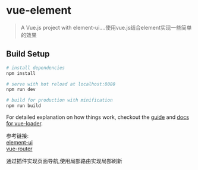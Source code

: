 # vue-element

> A Vue.js project with element-ui....使用vue.js结合element实现一些简单的效果

## Build Setup

``` bash
# install dependencies
npm install

# serve with hot reload at localhost:8080
npm run dev

# build for production with minification
npm run build
```

For detailed explanation on how things work, checkout the [guide](http://vuejs-templates.github.io/webpack/) and [docs for vue-loader](http://vuejs.github.io/vue-loader).

参考链接:  
[element-ui](http://element.eleme.io/)  
[vue-router](http://router.vuejs.org/)  

通过插件实现页面导航,使用局部路由实现局部刷新  


